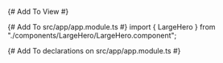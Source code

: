 {# Add To View #}
<LargeHero></LargeHero>

{# Add To src/app/app.module.ts #}
import { LargeHero } from "./components/LargeHero/LargeHero.component";

{# Add To declarations on src/app/app.module.ts #}
